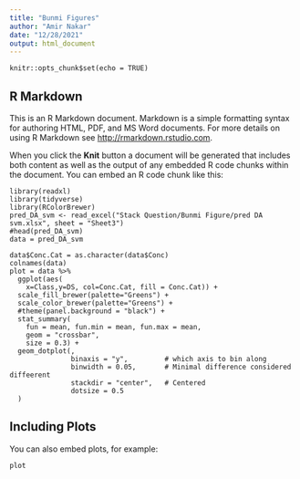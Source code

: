 ```yaml
---
title: "Bunmi Figures"
author: "Amir Nakar"
date: "12/28/2021"
output: html_document
---
```


```{r setup, include=FALSE}
knitr::opts_chunk$set(echo = TRUE)
```

## R Markdown

This is an R Markdown document. Markdown is a simple formatting syntax for authoring HTML, PDF, and MS Word documents. For more details on using R Markdown see <http://rmarkdown.rstudio.com>.

When you click the **Knit** button a document will be generated that includes both content as well as the output of any embedded R code chunks within the document. You can embed an R code chunk like this:

```{r cars}
library(readxl)
library(tidyverse)
library(RColorBrewer)
pred_DA_svm <- read_excel("Stack Question/Bunmi Figure/pred DA svm.xlsx", sheet = "Sheet3")
#head(pred_DA_svm)
data = pred_DA_svm

data$Conc.Cat = as.character(data$Conc)
colnames(data)
plot = data %>% 
  ggplot(aes(
    x=Class,y=DS, col=Conc.Cat, fill = Conc.Cat)) +
  scale_fill_brewer(palette="Greens") + 
  scale_color_brewer(palette="Greens") + 
  #theme(panel.background = "black") + 
  stat_summary(
    fun = mean, fun.min = mean, fun.max = mean, 
    geom = "crossbar", 
    size = 0.3) + 
  geom_dotplot(,
               binaxis = "y",         # which axis to bin along
               binwidth = 0.05,       # Minimal difference considered diffeerent
               stackdir = "center",   # Centered
               dotsize = 0.5
  )

```

## Including Plots

You can also embed plots, for example:

```{r, echo=FALSE}
plot
```